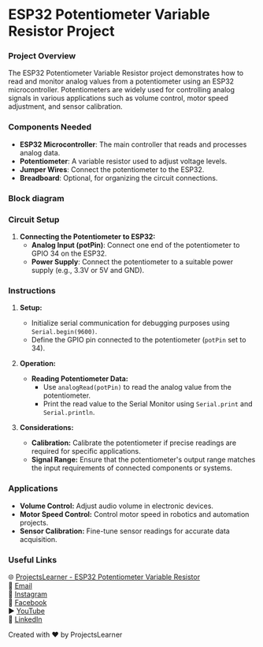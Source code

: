 # ESP32 Potentiometer Variable Resistor Project

### Project Overview
The ESP32 Potentiometer Variable Resistor project demonstrates how to read and monitor analog values from a potentiometer using an ESP32 microcontroller. Potentiometers are widely used for controlling analog signals in various applications such as volume control, motor speed adjustment, and sensor calibration.

### Components Needed
- **ESP32 Microcontroller**: The main controller that reads and processes analog data.
- **Potentiometer**: A variable resistor used to adjust voltage levels.
- **Jumper Wires**: Connect the potentiometer to the ESP32.
- **Breadboard**: Optional, for organizing the circuit connections.

### Block diagram


### Circuit Setup
1. **Connecting the Potentiometer to ESP32:**
   - **Analog Input (potPin)**: Connect one end of the potentiometer to GPIO 34 on the ESP32.
   - **Power Supply**: Connect the potentiometer to a suitable power supply (e.g., 3.3V or 5V and GND).

### Instructions
1. **Setup:**
   - Initialize serial communication for debugging purposes using `Serial.begin(9600)`.
   - Define the GPIO pin connected to the potentiometer (`potPin` set to 34).

2. **Operation:**
   - **Reading Potentiometer Data:**
     - Use `analogRead(potPin)` to read the analog value from the potentiometer.
     - Print the read value to the Serial Monitor using `Serial.print` and `Serial.println`.

3. **Considerations:**
   - **Calibration:** Calibrate the potentiometer if precise readings are required for specific applications.
   - **Signal Range:** Ensure that the potentiometer's output range matches the input requirements of connected components or systems.

### Applications
- **Volume Control:** Adjust audio volume in electronic devices.
- **Motor Speed Control:** Control motor speed in robotics and automation projects.
- **Sensor Calibration:** Fine-tune sensor readings for accurate data acquisition.

### Useful Links
🌐 [ProjectsLearner - ESP32 Potentiometer Variable Resistor](https://projectslearner.com/learn/esp32-potentiometer-variable-resistor)  
📧 [Email](mailto:projectslearner@gmail.com)  
📸 [Instagram](https://www.instagram.com/projectslearner/)  
📘 [Facebook](https://www.facebook.com/projectslearner)  
▶️ [YouTube](https://www.youtube.com/@ProjectsLearner)  
📘 [LinkedIn](https://www.linkedin.com/in/projectslearner)

Created with ❤️ by ProjectsLearner